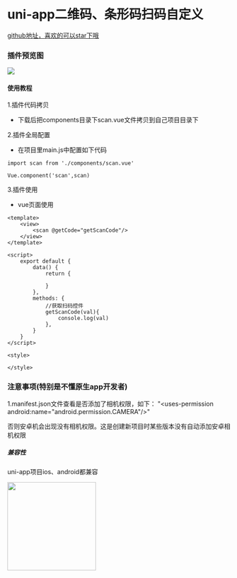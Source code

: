 # uni-app二维码、条形码扫码自定义

[github地址，喜欢的可以star下哦](https://github.com/xiaowang1314/uniapp-plugin-collections/blob/master/markdowns/scan.md)

### 插件预览图
![](https://github.com/xiaowang1314/u-validcode/blob/master/static/scan.png)

#### 使用教程

1.插件代码拷贝

- 下载后把components目录下scan.vue文件拷贝到自己项目目录下

2.插件全局配置

- 在项目里main.js中配置如下代码

```
import scan from './components/scan.vue'

Vue.component('scan',scan)

```

3.插件使用

- vue页面使用

```
<template>
	<view>
		<scan @getCode="getScanCode"/>
	</view>
</template>

<script>
	export default {
		data() {
			return {
				
			}
		},
		methods: {
			//获取扫码控件
			getScanCode(val){
				console.log(val)
			},
		}
	}
</script>

<style>

</style>

```

### 注意事项(特别是不懂原生app开发者)
1.manifest.json文件查看是否添加了相机权限，如下：
"<uses-permission android:name=\"android.permission.CAMERA\"/>"

否则安卓机会出现没有相机权限。这是创建新项目时某些版本没有自动添加安卓相机权限


##### 兼容性
uni-app项目ios、android都兼容


<img src="https://stylist2017-1252470632.cos.ap-shanghai.myqcloud.com/resources/miniPrograms/demo/ds.jpeg" width = "200" height = "200" div align=center />
